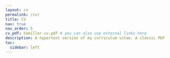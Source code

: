 ```yaml
---
layout: cv
permalink: /cv/
title: CV
nav: true
nav_order: 5
cv_pdf: homiller-cv.pdf # you can also use external links here
description: A hypertext version of my curriculum vitae. A classic PDF version can be downloaded at the link above.
toc:
  sidebar: left
---
```

